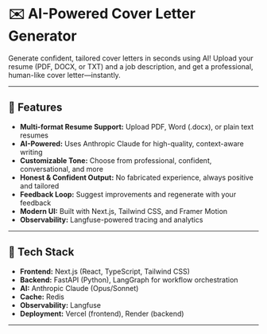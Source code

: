 # ✉️ AI-Powered Cover Letter Generator

Generate confident, tailored cover letters in seconds using AI! Upload your resume (PDF, DOCX, or TXT) and a job description, and get a professional, human-like cover letter—instantly.

---

## 🚀 Features
- **Multi-format Resume Support:** Upload PDF, Word (.docx), or plain text resumes
- **AI-Powered:** Uses Anthropic Claude for high-quality, context-aware writing
- **Customizable Tone:** Choose from professional, confident, conversational, and more
- **Honest & Confident Output:** No fabricated experience, always positive and tailored
- **Feedback Loop:** Suggest improvements and regenerate with your feedback
- **Modern UI:** Built with Next.js, Tailwind CSS, and Framer Motion
- **Observability:** Langfuse-powered tracing and analytics

---

## 🧰 Tech Stack
- **Frontend:** Next.js (React, TypeScript, Tailwind CSS)
- **Backend:** FastAPI (Python), LangGraph for workflow orchestration
- **AI:** Anthropic Claude (Opus/Sonnet)
- **Cache:** Redis
- **Observability:** Langfuse
- **Deployment:** Vercel (frontend), Render (backend)

---

